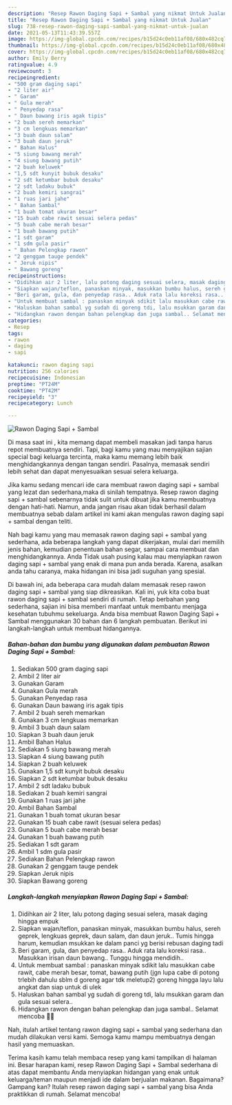 ```yaml
---
description: "Resep Rawon Daging Sapi + Sambal yang nikmat Untuk Jualan"
title: "Resep Rawon Daging Sapi + Sambal yang nikmat Untuk Jualan"
slug: 738-resep-rawon-daging-sapi-sambal-yang-nikmat-untuk-jualan
date: 2021-05-13T11:43:39.557Z
image: https://img-global.cpcdn.com/recipes/b15d24c0eb11af08/680x482cq70/rawon-daging-sapi-sambal-foto-resep-utama.jpg
thumbnail: https://img-global.cpcdn.com/recipes/b15d24c0eb11af08/680x482cq70/rawon-daging-sapi-sambal-foto-resep-utama.jpg
cover: https://img-global.cpcdn.com/recipes/b15d24c0eb11af08/680x482cq70/rawon-daging-sapi-sambal-foto-resep-utama.jpg
author: Emily Berry
ratingvalue: 4.9
reviewcount: 3
recipeingredient:
- "500 gram daging sapi"
- "2 liter air"
- " Garam"
- " Gula merah"
- " Penyedap rasa"
- " Daun bawang iris agak tipis"
- "2 buah sereh memarkan"
- "3 cm lengkuas memarkan"
- "3 buah daun salam"
- "3 buah daun jeruk"
- " Bahan Halus"
- "5 siung bawang merah"
- "4 siung bawang putih"
- "2 buah keluwek"
- "1,5 sdt kunyit bubuk desaku"
- "2 sdt ketumbar bubuk desaku"
- "2 sdt ladaku bubuk"
- "2 buah kemiri sangrai"
- "1 ruas jari jahe"
- " Bahan Sambal"
- "1 buah tomat ukuran besar"
- "15 buah cabe rawit sesuai selera pedas"
- "5 buah cabe merah besar"
- "1 buah bawang putih"
- "1 sdt garam"
- "1 sdm gula pasir"
- " Bahan Pelengkap rawon"
- "2 genggam tauge pendek"
- " Jeruk nipis"
- " Bawang goreng"
recipeinstructions:
- "Didihkan air 2 liter, lalu potong daging sesuai selera, masak daging hingga empuk"
- "Siapkan wajan/teflon, panaskan minyak, masukkan bumbu halus, sereh geprek, lengkuas geprek, daun salam, dan daun jeruk.. Tumis hingga harum, kemudian msukkan ke dalam panci yg berisi rebusan daging tadi"
- "Beri garam, gula, dan penyedap rasa.. Aduk rata lalu koreksi rasa.. Masukkan irisan daun bawang.. Tunggu hingga mendidih.."
- "Untuk membuat sambal : panaskan minyak sdikit lalu masukkan cabe rawit, cabe merah besar, tomat, bawang putih (jgn lupa cabe di potong trlebih dahulu sblm d goreng agar tdk meletup2) goreng hingga layu lalu angkat dan siap untuk di ulek"
- "Haluskan bahan sambal yg sudah di goreng tdi, lalu msukkan garam dan gula sesuai selera.."
- "Hidangkan rawon dengan bahan pelengkap dan juga sambal.. Selamat mencoba 🤤😍"
categories:
- Resep
tags:
- rawon
- daging
- sapi

katakunci: rawon daging sapi 
nutrition: 256 calories
recipecuisine: Indonesian
preptime: "PT24M"
cooktime: "PT42M"
recipeyield: "3"
recipecategory: Lunch

---
```



![Rawon Daging Sapi + Sambal](https://img-global.cpcdn.com/recipes/b15d24c0eb11af08/680x482cq70/rawon-daging-sapi-sambal-foto-resep-utama.jpg)

Di masa  saat ini , kita memang dapat membeli masakan jadi tanpa harus repot membuatnya sendiri. Tapi, bagi kamu yang mau menyajikan sajian special bagi keluarga tercinta, maka kamu memang lebih baik menghidangkannya dengan tangan sendiri. Pasalnya, memasak sendiri lebih sehat dan dapat menyesuaikan sesuai selera keluarga.

Jika kamu sedang mencari ide cara membuat rawon daging sapi + sambal yang lezat dan sederhana,maka di sinilah tempatnya. Resep rawon daging sapi + sambal  sebenarnya tidak sulit untuk dibuat jika kamu membuatnya dengan hati-hati. Namun, anda jangan risau akan tidak berhasil dalam membuatnya 
sebab dalam artikel ini kami akan mengulas rawon daging sapi + sambal dengan teliti.  



Nah bagi kamu yang mau memasak rawon daging sapi + sambal yang sederhana, ada beberapa langkah yang dapat dikerjakan, mulai dari memilih jenis bahan, kemudian penentuan bahan segar, sampai cara membuat dan menghidangkannya. Anda Tidak usah pusing kalau mau menyiapkan rawon daging sapi + sambal yang enak di mana pun anda berada. Karena, asalkan anda  tahu caranya, maka hidangan ini bisa jadi suguhan yang spesial.

Di bawah ini, ada beberapa cara mudah dalam memasak resep rawon daging sapi + sambal yang siap dikreasikan. Kali ini, yuk kita coba buat rawon daging sapi + sambal sendiri di rumah. Tetap berbahan yang sederhana, sajian ini bisa memberi manfaat untuk membantu menjaga kesehatan tubuhmu sekeluarga. Anda bisa membuat Rawon Daging Sapi + Sambal menggunakan 30 bahan dan 6 langkah pembuatan. Berikut ini langkah-langkah untuk membuat hidangannya.

<!--inarticleads1-->

##### Bahan-bahan dan bumbu yang digunakan dalam pembuatan Rawon Daging Sapi + Sambal:

1. Sediakan 500 gram daging sapi
1. Ambil 2 liter air
1. Gunakan  Garam
1. Gunakan  Gula merah
1. Gunakan  Penyedap rasa
1. Gunakan  Daun bawang iris agak tipis
1. Ambil 2 buah sereh memarkan
1. Gunakan 3 cm lengkuas memarkan
1. Ambil 3 buah daun salam
1. Siapkan 3 buah daun jeruk
1. Ambil  Bahan Halus
1. Sediakan 5 siung bawang merah
1. Siapkan 4 siung bawang putih
1. Siapkan 2 buah keluwek
1. Gunakan 1,5 sdt kunyit bubuk desaku
1. Siapkan 2 sdt ketumbar bubuk desaku
1. Ambil 2 sdt ladaku bubuk
1. Sediakan 2 buah kemiri sangrai
1. Gunakan 1 ruas jari jahe
1. Ambil  Bahan Sambal
1. Gunakan 1 buah tomat ukuran besar
1. Gunakan 15 buah cabe rawit (sesuai selera pedas)
1. Gunakan 5 buah cabe merah besar
1. Gunakan 1 buah bawang putih
1. Sediakan 1 sdt garam
1. Ambil 1 sdm gula pasir
1. Sediakan  Bahan Pelengkap rawon
1. Gunakan 2 genggam tauge pendek
1. Siapkan  Jeruk nipis
1. Siapkan  Bawang goreng




<!--inarticleads2-->

##### Langkah-langkah menyiapkan Rawon Daging Sapi + Sambal:

1. Didihkan air 2 liter, lalu potong daging sesuai selera, masak daging hingga empuk
1. Siapkan wajan/teflon, panaskan minyak, masukkan bumbu halus, sereh geprek, lengkuas geprek, daun salam, dan daun jeruk.. Tumis hingga harum, kemudian msukkan ke dalam panci yg berisi rebusan daging tadi
1. Beri garam, gula, dan penyedap rasa.. Aduk rata lalu koreksi rasa.. Masukkan irisan daun bawang.. Tunggu hingga mendidih..
1. Untuk membuat sambal : panaskan minyak sdikit lalu masukkan cabe rawit, cabe merah besar, tomat, bawang putih (jgn lupa cabe di potong trlebih dahulu sblm d goreng agar tdk meletup2) goreng hingga layu lalu angkat dan siap untuk di ulek
1. Haluskan bahan sambal yg sudah di goreng tdi, lalu msukkan garam dan gula sesuai selera..
1. Hidangkan rawon dengan bahan pelengkap dan juga sambal.. Selamat mencoba 🤤😍




Nah, itulah artikel tentang  rawon daging sapi + sambal  yang sederhana dan mudah dilakukan versi kami. Semoga kamu mampu membuatnya dengan hasil yang memuaskan. 

Terima kasih kamu telah membaca resep yang kami tampilkan di halaman ini. Besar harapan kami, resep  Rawon Daging Sapi + Sambal sederhana di atas dapat membantu Anda menyiapkan hidangan yang enak untuk keluarga/teman maupun menjadi ide dalam berjualan makanan. Bagaimana? Gampang kan? Itulah resep rawon daging sapi + sambal yang bisa Anda praktikkan di rumah. Selamat mencoba!

